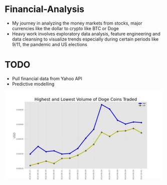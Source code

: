 # Financial-Analysis

* My journey in analyzing the money markets from stocks, major currencies like the dollar to crypto like BTC or Doge
* Heavy work involves exploratory data analysis, feature engineering and data cleansing to visualize trends especially during certain periods like 9/11, the pandemic and US elections

# TODO
* Pull financial data from Yahoo API
* Predictive modelling


![Sample](https://github.com/ashioyajotham/FInancial-Analysis/blob/main/doge.jpg)
